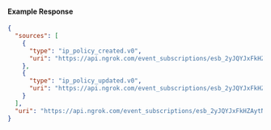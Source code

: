 <!-- Code generated for API Clients. DO NOT EDIT. -->

#### Example Response

```json
{
  "sources": [
    {
      "type": "ip_policy_created.v0",
      "uri": "https://api.ngrok.com/event_subscriptions/esb_2yJQYJxFkHZAytNpYxSWLIUpdpJ/sources/ip_policy_created.v0"
    },
    {
      "type": "ip_policy_updated.v0",
      "uri": "https://api.ngrok.com/event_subscriptions/esb_2yJQYJxFkHZAytNpYxSWLIUpdpJ/sources/ip_policy_updated.v0"
    }
  ],
  "uri": "https://api.ngrok.com/event_subscriptions/esb_2yJQYJxFkHZAytNpYxSWLIUpdpJ/sources"
}
```
